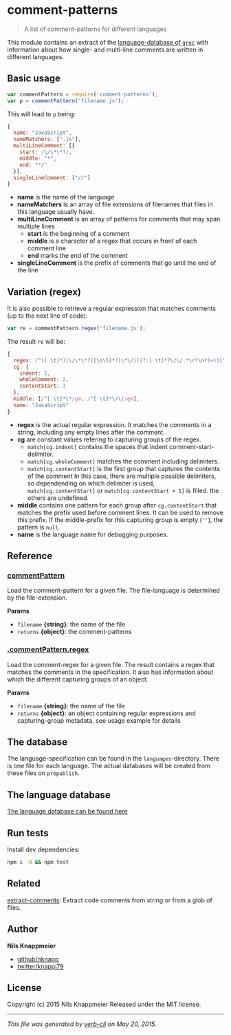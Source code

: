 # comment-patterns

> A list of comment-patterns for different languages

This module contains an extract of the [language-database of `groc`](http://nevir.github.io/groc/languages.html)
with information about how single- and multi-line comments are written in different languages.

## Basic usage

```js
var commentPattern = require('comment-patterns');
var p = commentPattern('filename.js');
```
This will lead to `p` being: 

```js
{
  name: "JavaScript",
  nameMatchers: [".js"],
  multiLineComment: [{
    start: /\/\*\*?/,
    middle: "*",
    end: "*/"
  }],
  singleLineComment: ["//"]
}
```

* **name** is the name of the language
* **nameMatchers** is an array of file extensions of filenames that 
  files in this language usually have.
* **multiLineComment** is an array of patterns for comments that may span multiple lines
  * **start** is the beginning of a comment
  * **middle** is a character of a regex that occurs in front of each comment line
  * **end** marks the end of the comment
* **singleLineComment** is the prefix of comments that go until the end of the line

## Variation (regex)

It is also possible to retrieve a regular expression that matches comments
(up to the next line of code):

```js
var re = commentPattern.regex('filename.js');
```
The result `re` will be:

```js
{
  regex: /^([ \t]*)(\/\*\*?([\s\S]*?)\*\/|((?:[ \t]*?\/\/.*\r?\n?)+))[\r\n]*/gm,
  cg: {
    indent: 1,
    wholeComment: 2,
    contentStart: 3
  },
  middle: [/^[ \t]*\*/gm, /^[ \t]*\/\//gm],
  name: "JavaScript"
}
```

* **regex** is the actual regular expression. It matches the comments in a string,
  including any empty lines after the comment.
* **cg** are constant values refering to capturing groups of the regex.
  * `match[cg.indent]` contains the spaces that indent comment-start-delimiter.
  * `match[cg.wholeComment]` matches the comment including delimiters.
  * `match[cg.contentStart]` is the first group that captures the contents of the comment
    In this case, there are multiple possible delimiters, so dependending on which 
    delimiter is used, `match[cg.contentStart]` or `match[cg.contentStart + 1]` is
    filled. the others are undefined.
* **middle** contains one pattern for each group after `cg.contentStart` that matches
  the prefix used before comment lines. It can be used to remove this prefix.
  If the middle-prefix for this capturing group is empty (`''`), the pattern is `null`.
* **name** is the language name for debugging purposes.  

## Reference

### [commentPattern](index.js#L30)

Load the comment-pattern for a given file.
The file-language is determined by the file-extension.

**Params**

* `filename` **{string}**: the name of the file    
* `returns` **{object}**: the comment-patterns  

### [.commentPattern.regex](index.js#L47)

Load the comment-regex for a given file.
The result contains a regex that matches the comments
in the specification. It also has information about
which the different capturing groups of an object.

**Params**

* `filename` **{string}**: the name of the file    
* `returns` **{object}**: an object containing regular expressions and capturing-group metadata, see usage example for details

## The database

The language-specification can be found in the 
`languages`-directory. There is one file
for each language. The actual databases will be
created from these files on `prepublish`.

## The language database

[The language database can be found here](docs/languages.md)

## Run tests

Install dev dependencies:

```bash
npm i -d && npm test
```

## Related

[extract-comments](https://github.com/jonschlinkert/extract-comments): Extract code comments from string or from a glob of files.

## Author

**Nils Knappmeier**

+ [github/nknapp](https://github.com/nknapp)
+ [twitter/knappi79](http://twitter.com/knappi79)

## License

Copyright (c) 2015 Nils Knappmeier
Released under the MIT license.

***

_This file was generated by [verb-cli](https://github.com/assemble/verb-cli) on May 20, 2015._

<!-- reflinks generated by verb-reflinks plugin -->

[assemble]: http://assemble.io
[template]: https://github.com/jonschlinkert/template
[verb]: https://github.com/assemble/verb